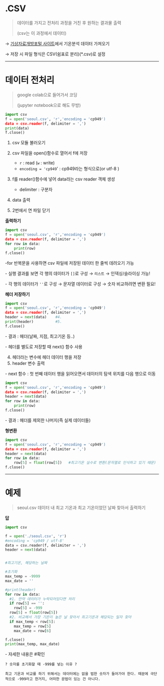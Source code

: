 # .CSV

> 데이터를 가지고 전처리 과정을 거친 후 원하는 결과물 출력
>
> (csv는 이 과정에서 데이터)



→ [기상자료개방포털 사이트](https://data.kma.go.kr/cmmn/main.do)에서 기온분석 데이터 가져오기

→ 저장 시 파일 형식은 CSV(쉼표로 분리)(*.csv)로 설정



---

# 데이터 전처리

> google colab으로 들어가서 코딩
>
> (jupyter notebook으로 해도 무방)



```python
import csv
f = open('seoul.csv', 'r','encoding = 'cp949')
data = csv.reader(f, delimiter = ',')
print(data)
f.close()
```



1. csv 모듈 불러오기
2. csv 파일을 open()함수로 열어서 f에 저장
   - `r` : read (`w` : write)
   - `encoding = 'cp949`' : cp949라는 형식으로(or utf-8 )

3. f를 reader()함수에 넣어 data라는 csv reader 객체 생성
   - delimiter : 구분자

4. data 출력
5. 2번에서 연 파일 닫기



**출력하기**

```python
import csv
f = open('seoul.csv', 'r','encoding = 'cp949')
data = csv.reader(f, delimiter = ',')
for row in data:
	print(row)
f.close()
```

\-for 반복문을 사용하면 csv 파일에 저장된 데이터 한 줄씩 데려오기 가능

\- 실행 결과를 보면 각 행의 데이터가 `[]`로 구성 → `리스트` → 인덱싱/슬라이싱 가능!

\- 각 행의 데이터가 `''`로 구성 → 문자열 데이터로 구성 → 숫자 비교하려면 변환 필요!



**헤더 저장하기**

```python
import csv
f = open('seoul.csv', 'r','encoding = 'cp949')
data = csv.reader(f, delimiter = ',')
header = next(data)    #4.
print(header) 		   #5.	
f.close()
```

\- 결과 : 헤더(날짜, 지점, 최고기온 등..)

\- 헤더를 별도로 저장할 때 next() 함수 사용

4. 헤더라는 변수에 헤더 데이터 행을 저장
5. header 변수 출력

\- next 함수 : 첫 번째 데이터 행을 읽어오면서 데이터의 탐색 위치를 다음 행으로 이동

```python
import csv
f = open('seoul.csv', 'r','encoding = 'cp949')
data = csv.reader(f, delimiter = ',')
header = next(data)   
for row in data:
	print(row)
f.close()
```

\- 결과 : 헤더를 제외한 나머지(즉 실제 데이터들)



**형변환**

```python
import csv
f = open('seoul.csv', 'r','encoding = 'cp949')
data = csv.reader(f, delimiter = ',')
header = next(data)   
for row in data:
	row[5] = float(row[5])   #최고기온 실수로 변환(문자열로 인식하고 있기 때문)
f.close()
```



---

# 예제

> seoul.csv 데이터 내 최고 기온과 최고 기온이었던 날짜 찾아서 출력하기



**답**

```python
import csv

f = open('./seoul.csv', 'r')
#encoding = 'cp949 / utf-8'
data = csv.reader(f, delimiter = ',')
header = next(data)


#최고기온, 해당하는 날짜

#초기화
max_temp = -9999 
max_date = ''

#print(header)
for row in data:
  #1. 만약 데이터가 누락되어있다면 처리
  if row[5] == '':
    row[5] = -999
  row[5] = float(row[5])
  #2. 비교해서 가장 기온이 높은 날 찾아서 최고기온과 해당되는 일자 찾아
  if max_temp < row[5]:
    max_temp = row[5]
    max_date = row[6]

f.close()
print(max_temp, max_date)
```

\- 자세한 내용은 #확인

```
? 숫자를 초기화할 때 -999를 넣는 이유 ?

최고 기온과 비교를 하기 위해서는 데이터에는 없을 법한 숫자가 들어가야 한다. 때문에 극단적으로 -999라고 한거지, 어떠한 문법이 있는 건 아니다.
```



